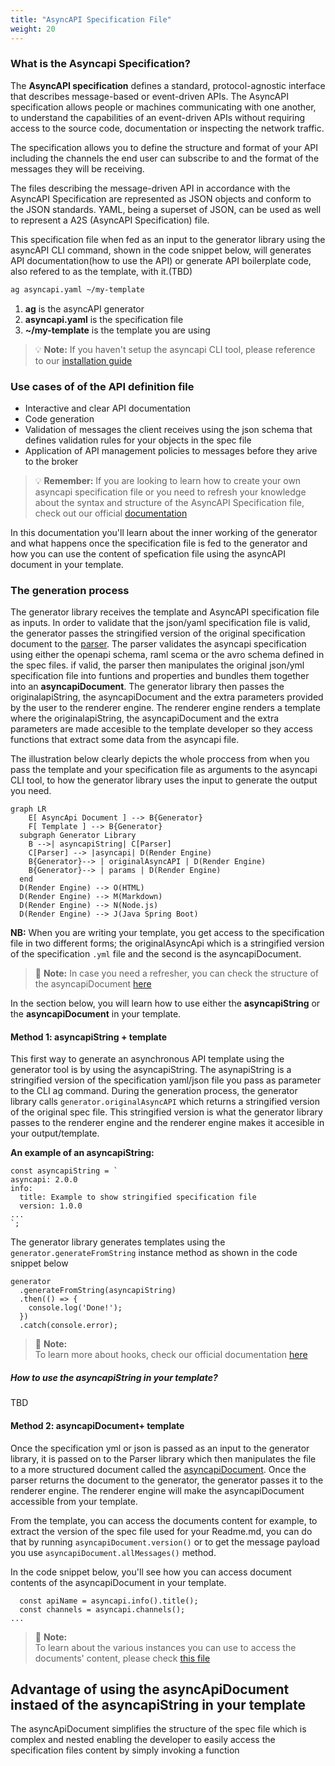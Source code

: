 ```yaml
---
title: "AsyncAPI Specification File"
weight: 20
---
```


### What is the Asyncapi Specification?
The **AsyncAPI specification** defines a standard, protocol-agnostic interface that describes message-based or event-driven APIs. The AsyncAPI specification allows people or machines communicating with one another, to understand the capabilities of an event-driven APIs without requiring access to the source code, documentation or inspecting the network traffic.

The specification allows you to define the structure and format of your API including the channels the end user can subscribe to and the format of the messages they will be receiving.

The files describing the message-driven API in accordance with the AsyncAPI Specification are represented as JSON objects and conform to the JSON standards. YAML, being a superset of JSON, can be used as well to represent a A2S (AsyncAPI Specification) file.

This specification file when fed as an input to the generator library using the asyncAPI CLI command, shown in the code snippet below, will generates API documentation(how to use the API) or generate API boilerplate code, also refered to as the template, with it.(TBD)

```bash
ag asyncapi.yaml ~/my-template
```
1. **ag** is the asyncAPI generator
2. **asyncapi.yaml** is the specification file
3. **~/my-template** is the template you are using

> :bulb: **Note:** 
If you haven't setup the asyncapi CLI tool, please reference to our [installation guide](installation.md)

### Use cases of of the API definition file
- Interactive and clear API documentation
- Code generation
- Validation of messages the client receives using the json schema that defines validation rules for your objects in the spec file 
- Application of API management policies to messages before they arive to the broker


> :bulb: **Remember:** 
If you are looking to learn how to create your own asyncapi specification file or you need to refresh your knowledge about the syntax and structure of the AsyncAPI Specification file, check out our official [documentation](https://www.asyncapi.com/docs/reference/specification/v2.4.0)

In this documentation you'll learn about the inner working of the generator and what happens once the specification file is fed to the generator and how you can use the content of spefication file using the asyncAPI document in your template.

### The generation process
The generator library receives the template and AsyncAPI specification file as inputs. In order to validate that the json/yaml specification file is valid, the generator passes the stringified version of the original specification document to the [parser](parser.md). The parser validates the asyncapi specification using either the openapi schema, raml scema or the avro schema defined in the spec files. if valid, the parser then manipulates the original json/yml specification file into funtions and properties and bundles them together into an **asyncapiDocument**. The generator library then passes the originalapiString, the asyncapiDocument and the extra parameters provided by the user to the renderer engine. The renderer engine renders a template where the originalapiString, the asyncapiDocument and the extra parameters are made accesible to the template developer so they access functions that extract some data from the asyncapi file.

The illustration below clearly depicts the whole proccess from when you pass the template and your specification file as arguments to the asyncapi CLI tool, to how the generator library uses the input to generate the output you need.

``` mermaid
graph LR
    E[ AsyncApi Document ] --> B{Generator}
    F[ Template ] --> B{Generator}
  subgraph Generator Library
    B -->| asyncapiString| C[Parser]
    C[Parser] --> |asyncapi| D(Render Engine)
    B{Generator}--> | originalAsyncAPI | D(Render Engine)
    B{Generator}--> | params | D(Render Engine)
  end
  D(Render Engine) --> O(HTML)
  D(Render Engine) --> M(Markdown)
  D(Render Engine) --> N(Node.js)
  D(Render Engine) --> J(Java Spring Boot)
```

**NB:** When you are writing your template, you get access to the specification file in two different forms; the originalAsyncApi which is a stringified version of the specification `.yml` file and the second is the asyncapiDocument.

> :memo: **Note:** 
> In case you need a refresher, you can check the structure of the asyncapiDocument [here](https://github.com/asyncapi/parser-js/blob/master/API.md#module_@asyncapi/parser+AsyncAPIDocument)

In the section below, you will learn how to use either the **asyncapiString** or the **asyncapiDocument** in your template.
#### Method 1: asyncapiString + template ##
This first way to generate an asynchronous API template using the generator tool is by using the asyncapiString. The asynapiString is a stringified version of the specification yaml/json file you pass as parameter to the CLI ag command. During the generation process, the generator library calls `generator.originalAsyncAPI` which returns a stringified version of the original spec file. This stringified version is what the generator library passes to the renderer engine and the renderer engine makes it accesible in your output/template.

**An example of an asyncapiString:**
```
const asyncapiString = `
asyncapi: 2.0.0
info:
  title: Example to show stringified specification file
  version: 1.0.0
...
`;

```
The generator library generates templates using the `generator.generateFromString` instance method as shown in the code snippet below

```
generator
  .generateFromString(asyncapiString)
  .then(() => {
    console.log('Done!');
  })
  .catch(console.error);
  ```
> :memo: **Note:**  
> To learn more about hooks, check our official documentation [here](hooks.md)

##### How to use the asyncapiString in your template?
TBD

#### Method 2: asyncapiDocument+ template ##
Once the specification yml or json is passed as an input to the generator library, it is passed on to the Parser library which then manipulates the file to a more structured document called the [asyncapiDocument](https://github.com/asyncapi/parser-js/blob/master/API.md#module_@asyncapi/parser+AsyncAPIDocument). Once the parser returns the document to the generator, the generator passes it to the renderer engine. The renderer engine will make the asyncapiDocument accessible from your template.

From the template, you can access the documents content for example, to extract the version of the spec file used for your Readme.md, you can do that by running `asyncapiDocument.version()` or to get the message payload you use `asyncapiDocument.allMessages()` method.


In the code snippet below, you'll see how you can access document contents of the asyncapiDocument in your template.

```
  const apiName = asyncapi.info().title();
  const channels = asyncapi.channels();
...
```

> :memo: **Note:**  
> To learn about the various instances you can use to access the documents' content, please check [this file](https://github.com/asyncapi/template-for-generator-templates/blob/master/template/index.js) 


## Advantage of using the asyncApiDocument instaed of the asyncapiString in your template
The asyncApiDocument simplifies the structure of the spec file which is complex and nested enabling the developer to easily access the specification files content by simply invoking a function
  